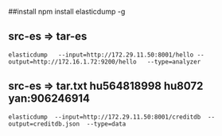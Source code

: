 ##install
    npm install elasticdump -g


## src-es => tar-es
    elasticdump   --input=http://172.29.11.50:8001/hello --output=http://172.16.1.72:9200/hello   --type=analyzer


## src-es => tar.txt hu564818998 hu8072 yan:906246914
    elasticdump  --input=http://172.29.11.50:8001/creditdb  --output=creditdb.json  --type=data